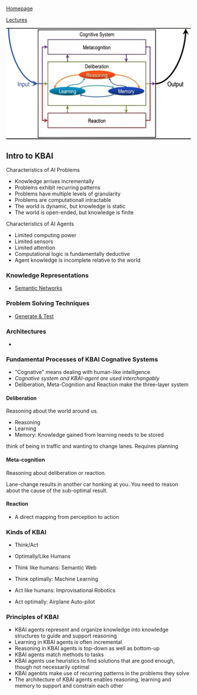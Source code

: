 
[Homepage](https://lucylabs.gatech.edu/kbai/summer-2023/)

[Lectures](https://omscs.gatech.edu/cs-7637-knowledge-based-artificial-intelligence-course-videos)

![Cognative Systems](./assets/cognitive_systems.png)

## Intro to KBAI

Characteristics of AI Problems

- Knowledge arrives incrementally
- Problems exhibit recurring patterns
- Problems have multiple levels of granularity
- Problems are computationall intractable
- The world is dynamic, but knowledge is static
- The world is open-ended, but knowledge is finite

Characteristics of AI Agents

- Limited computing power
- Limited sensors
- Limited attention
- Computational logic is fundamentally deductive
- Agent knowledge is incomplete relative to the world

### Knowledge Representations

- [Semantic Networks](./School.KBAI.Fundamentals.Semantic_Networks.md)

### Problem Solving Techniques

- [Generate & Test](./School.KBAI.Fundamentals.Generate_and_Test.md)

### Architectures

- []()

### Fundamental Processes of KBAI Cognative Systems

- "Cognative" means dealing with human-like intelligence
- *Cognative system and KBAI-agent are used interchangably*
- Deliberation, Meta-Cognition and Reaction make the three-layer system

#### Deliberation

Reasoning about the world around us.

- Reasoning
- Learning
- Memory: Knowledge gained from learning needs to be stored

think of being in traffic and wanting to change lanes. Requires planning

#### Meta-cognition

Reasoning about deliberation or reaction.

Lane-change results in another car honking at you. You need to reason about the cause of the sub-optimal result.

#### Reaction

- A direct mapping from perception to action

### Kinds of KBAI

- Think/Act
- Optimally/Like Humans

- Think like humans: Semantic Web
- Think optimally: Machine Learning
- Act like humans: Improvisational Robotics
- Act optimally: Airplane Auto-pilot

### Principles of KBAI

- KBAI agents represent and organize knowledge into knowledge structures to guide and support reasoning
- Learning in KBAI agents is often incremental
- Reasoning in KBAI agents is top-down as well as bottom-up
- KBAI agents match methods to tasks
- KBAI agents use heuristics to find solutions that are good enough, though not necessarily optimal
- KBAI agenbts make use of recurring patterns in the problems they solve
- The architecture of KBAI agents enables reasoning, learning and memory to support and constrain each other
